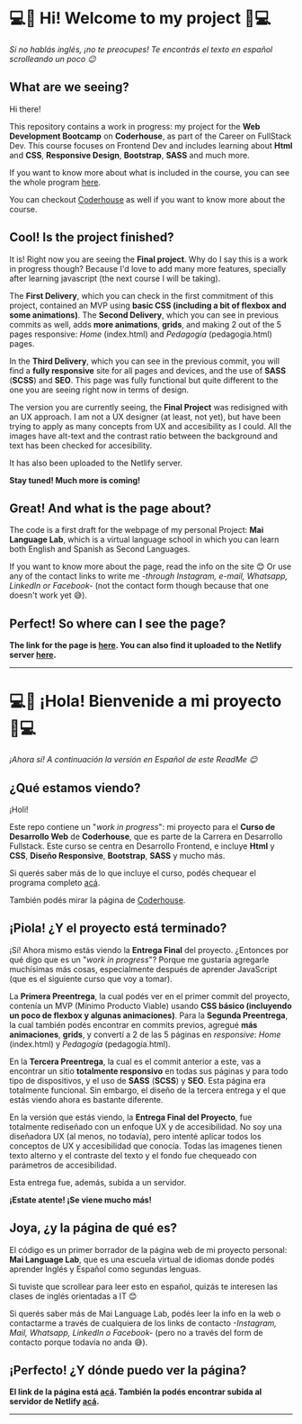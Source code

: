 # 💻🚀 Hi! Welcome to my project 🚀💻

_Si no hablás inglés, ¡no te preocupes! Te encontrás el texto en español scrolleando un poco 😉_

## What are we seeing?

Hi there! 

This repository contains a work in progress: my project for the **Web Development Bootcamp** on **Coderhouse**, as part of the Career on FullStack Dev. This course focuses on Frontend Dev and includes learning about **Html** and **CSS**, **Responsive Design**, **Bootstrap**, **SASS** and much more. 

If you want to know more about what is included in the course, you can see the whole program [here](https://drive.google.com/file/d/1Zl8c2cqUin3_GGgRM2kbjL1Q1MWgNEUu/view). 

You can checkout [Coderhouse](https://www.coderhouse.com/) as well if you want to know more about the course.


## Cool! Is the project finished?

It is! Right now you are seeing the  **Final project**. Why do I say this is a work in progress though? Because I'd love to add many more features, specially after learning javascript (the next course I will be taking). 

The **First Delivery**, which you can check in the first commitment of this project, contained an MVP using **basic CSS (including a bit of flexbox and some animations)**. The **Second Delivery**, which you can see in previous commits as well, adds **more animations**, **grids**, and making 2 out of the 5 pages responsive: _Home_  (index.html) and _Pedagogía_ (pedagogia.html) pages.

In the **Third Delivery**, which you can see in the previous commit, you will find a **fully responsive** site for all pages and devices, and the use of **SASS** (**SCSS**) and **SEO**. This page was fully functional but quite different to the one you are seeing right now in terms of design. 

The version you are currently seeing, the **Final Project**  was redisigned with an UX approach. I am not a UX designer (at least, not yet), but have been trying to apply as many concepts from UX and accesibility as I could. All the images have alt-text and the contrast ratio between the background and text has been checked for accesibility.

It has also been uploaded to the Netlify server. 

**Stay tuned! Much more is coming!**

## Great! And what is the page about?

The code is a first draft for the webpage of my personal Project: __Mai Language Lab__, which is a virtual language school in which you can learn both English and Spanish as Second Languages. 

If you want to know more about the page, read the info on the site 😊 Or use any of the contact links to write me _-through Instagram, e-mail, Whatsapp, LinkedIn or Facebook-_ (not the contact form though because that one doesn't work yet 😅). 
 


## Perfect! So where can I see the page?

**The link for the page is [here](https://maigutter.github.io/preentrega2_coderhouse/). You can also find it uploaded to the Netlify server  [here](https://mai-language-lab.netlify.app/).**

---
# 💻🚀 ¡Hola! Bienvenide a mi proyecto 🚀💻
_¡Ahora sí! A continuación la versión en Español de este ReadMe 😊_

## ¿Qué estamos viendo?

¡Holi! 

Este repo contiene un "_work in progress_": mi proyecto para el **Curso de Desarrollo Web** de **Coderhouse**, que es parte de la Carrera en Desarrollo Fullstack. Este curso se centra en Desarrollo Frontend, e incluye **Html** y **CSS**, **Diseño Responsive**, **Bootstrap**, **SASS** y mucho más. 

Si querés saber más de lo que incluye el curso, podés chequear el programa completo [acá](https://drive.google.com/file/d/1Zl8c2cqUin3_GGgRM2kbjL1Q1MWgNEUu/view). 

También podés mirar la página de [Coderhouse](https://www.coderhouse.com/).


## ¡Piola! ¿Y el proyecto está terminado?

¡Sí! Ahora mismo estás viendo la  **Entrega Final** del proyecto. ¿Entonces por qué digo que es un "_work in progress_"? Porque me gustaría agregarle muchísimas más cosas, especialmente después de aprender JavaScript (que es el siguiente curso que voy a tomar).

La **Primera Preentrega**, la cual podés ver en el primer commit del proyecto, contenía un MVP (Mínimo Producto Viable) usando **CSS básico (incluyendo un poco de flexbox y algunas animaciones)**. Para la **Segunda Preentrega**, la cual también podés encontrar en commits previos, agregué **más animaciones**, **grids**, y convertí a 2 de las 5 páginas en *responsive*: _Home_  (index.html) y _Pedagogía_ (pedagogia.html).

En la **Tercera Preentrega**, la cual es el commit anterior a este, vas a encontrar un sitio **totalmente responsivo** en todas sus páginas y para todo tipo de dispositivos, y el uso de **SASS** (**SCSS**) y **SEO**. Esta página era totalmente funcional. Sin embargo, el diseño de la tercera entrega y el que estás viendo ahora es bastante diferente. 

En la versión que estás viendo, la **Entrega Final del Proyecto**, fue totalmente rediseñado con un enfoque UX y de accesibilidad. No soy una diseñadora UX (al menos, no todavía), pero intenté aplicar todos los conceptos de UX y accesibilidad que conocía. Todas las imagenes tienen texto alterno y el contraste del texto y el fondo fue chequeado con parámetros de accesibilidad. 

Esta entrega fue, además, subida a un servidor. 


**¡Estate atente! ¡Se viene mucho más!**

## Joya, ¿y la página de qué es?

El código es un primer borrador de la página web de mi proyecto personal: __Mai Language Lab__, que es una escuela virtual de idiomas donde podés aprender Inglés y Español como segundas lenguas. 

Si tuviste que scrollear para leer esto en español, quizás te interesen las clases de inglés orientadas a IT 😊

Si querés saber más de Mai Language Lab, podés leer la info en la web o  contactarme a través de cualquiera de los links de contacto _-Instagram, Mail, Whatsapp, LinkedIn o Facebook-_ (pero no a través del form de contacto porque todavía no anda 😅). 


## ¡Perfecto! ¿Y dónde puedo ver la página?

**El link de la página está [acá](https://maigutter.github.io/preentrega2_coderhouse/). También la podés encontrar subida al servidor de Netlify [acá](https://mai-language-lab.netlify.app/).**

---